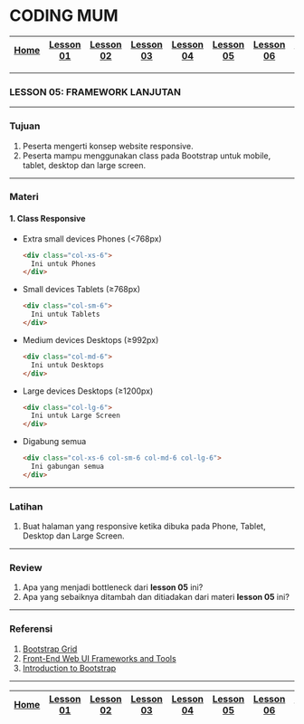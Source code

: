 # CODING MUM

| [Home][0] | [Lesson 01][1] | [Lesson 02][2] | [Lesson 03][3] | [Lesson 04][4] | [Lesson 05][5] | [Lesson 06][6] | [Lesson 07][7] | [Lesson 08][8] |
|:---------:|:--------------:|:--------------:|:--------------:|:--------------:|:--------------:|:--------------:|:----------------:|:--------------:|

---

### LESSON 05: FRAMEWORK LANJUTAN

---

### Tujuan
1. Peserta mengerti konsep website responsive.
2. Peserta mampu menggunakan class pada Bootstrap untuk mobile, tablet, desktop dan large screen.

---

### Materi

#### 1. Class Responsive
* Extra small devices Phones (<768px)
  ```html
  <div class="col-xs-6">
    Ini untuk Phones
  </div>
  ```
* Small devices Tablets (≥768px)
  ```html
  <div class="col-sm-6">
    Ini untuk Tablets
  </div>
  ```
* Medium devices Desktops (≥992px)
  ```html
  <div class="col-md-6">
    Ini untuk Desktops
  </div>
  ```
* Large devices Desktops (≥1200px)
  ```html
  <div class="col-lg-6">
    Ini untuk Large Screen
  </div>
  ```
* Digabung semua
  ```html
  <div class="col-xs-6 col-sm-6 col-md-6 col-lg-6">
    Ini gabungan semua
  </div>
  ```

---

### Latihan
1. Buat halaman yang responsive ketika dibuka pada Phone, Tablet, Desktop dan Large Screen.

---

### Review
1. Apa yang menjadi bottleneck dari **lesson 05** ini?
2. Apa yang sebaiknya ditambah dan ditiadakan dari materi **lesson 05** ini?

---

### Referensi
1. [Bootstrap Grid](http://getbootstrap.com/css/#grid "Bootstrap Grid")
2. [Front-End Web UI Frameworks and Tools](https://www.coursera.org/learn/web-frameworks "Front-End Web UI Frameworks and Tools")
2. [Introduction to Bootstrap](https://www.edx.org/course/introduction-bootstrap-tutorial-microsoft-dev203x-2 "Introduction to Bootstrap")

---

| [Home][0] | [Lesson 01][1] | [Lesson 02][2] | [Lesson 03][3] | [Lesson 04][4] | [Lesson 05][5] | [Lesson 06][6] | [Lesson 07][7] | [Lesson 08][8] |
|:---------:|:--------------:|:--------------:|:--------------:|:--------------:|:--------------:|:--------------:|:----------------:|:--------------:|

[0]: README.md "Home"
[1]: lesson-01.md "Pengenalan Website Development"
[2]: lesson-02.md "HTML dan CSS Dasar"
[3]: lesson-03.md "Struktur Website"
[4]: lesson-04.md "Intro Framework"
[5]: lesson-05.md "Framework Lanjutan"
[6]: lesson-06.md "Personal Project"
[7]: lesson-07.md "Domain, Hosting dan GitHub"
[8]: lesson-08.md "Presentasi"

